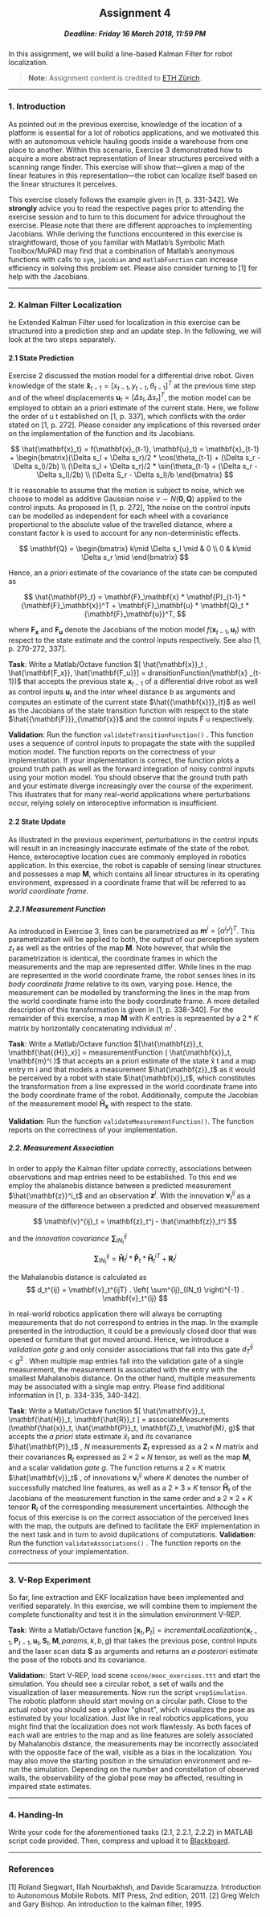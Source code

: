 ## <center>Assignment 4</center>

##### <center>Deadline: Friday 16 March 2018, 11:59 PM</center>

In this assignment, we will build a line-based Kalman Filter for robot localization.


> **Note:** Assignment content is credited to [ETH Zürich](http://www.asl.ethz.ch/education/lectures/autonomous_mobile_robots/spring-2017.html).

---
### 1. Introduction

As pointed out in the previous exercise, knowledge of the location of a platform is essential for a lot of robotics applications, and we motivated this with an autonomous vehicle hauling goods inside a warehouse from one place to another. Within this scenario, Exercise 3 demonstrated how to acquire a more abstract representation of linear structures perceived with a scanning range finder. This exercise will show that—given a map of the linear features in this representation—the robot can localize itself based on the linear structures it perceives.

This exercise closely follows the example given in [1, p. 331-342]. We **strongly** advice you to read the respective pages prior to attending the exercise session and to turn to this document for advice throughout the exercise. Please note that there are different approaches to implementing Jacobians. While deriving the functions encountered in this exercise is straightfoward, those of you familiar with Matlab’s Symbolic Math Toolbox/MuPAD may find that a combination of Matlab’s anonymous functions with calls to `sym`, `jacobian` and `matlabFunction` can increase efficiency in solving this problem set. Please also consider turning to [1] for help with the Jacobians.

---
### 2. Kalman Filter Localization

he Extended Kalman Filter used for localization in this exercise can be structured into a
prediction step and an update step. In the following, we will look at the two steps separately.

#### 2.1 State Prediction

Exercise 2 discussed the motion model for a differential drive robot. Given knowledge of the state $\mathbf{\hat{x}}_{t-1}=[x_{t-1}, y_{t-1},\theta_{t-1}]^T$  at the previous time step and of the wheel displacements $\mathbf{u}_t = [\Delta s_l, \Delta s_r]^T$, the motion model can be employed to obtain an a priori estimate of the current state. Here, we follow the order of u t established on [1, p. 337], which conflicts with the order stated on [1, p. 272]. Please consider any implications of this reversed order on the implementation of the function and its Jacobians.

$$
\hat{\mathbf{x}_t} = f(\mathbf{x}_{t-1}, \mathbf{u}_t) = \mathbf{x}_{t-1}  + \begin{bmatrix}(\Delta s_l + \Delta s_r)/2 * \cos(\theta_{t-1} + (\Delta s_r - \Delta s_l)/2b) \\ (\Delta s_l + \Delta s_r)/2 * \sin(\theta_{t-1} + (\Delta s_r - \Delta s_l)/2b)  \\ (\Delta S_r - \Delta s_l)/b \end{bmatrix}
$$

It is reasonable to assume that the motion is subject to noise, which we choose to model as additive Gaussian noise $ν ∼ N(\mathbf{0},\mathbf{Q})$ applied to the control inputs. As proposed in [1, p. 272], 1the noise on the control inputs can be modelled as independent for each wheel with a covariance proportional to the absolute value of the travelled distance, where a constant factor k is used to account for any non-deterministic effects.

$$
\mathbf{Q}  = \begin{bmatrix} k\mid \Delta s_l \mid & 0 \\ 0 & k\mid \Delta s_r \mid \end{bmatrix}
$$

Hence, an a priori estimate of the covariance of the state can be computed as

$$
\hat{\mathbf{P}_t} = \mathbf{F}_\mathbf{x} * \mathbf{P}_{t-1} * {\mathbf{F}_\mathbf{x}}^T + \mathbf{F}_\mathbf{u} * \mathbf{Q}_t * {\mathbf{F}_\mathbf{u}}^T,
$$

where $\mathbf{F_x}$ and $\mathbf{F_u}$ denote the Jacobians of the motion model $f({\mathbf{x}}_{t-1}, {\mathbf{u}}_t)$ with respect to the state estimate and the control inputs respectively. See also [1, p. 270-272, 337].

**Task**: Write a Matlab/Octave function $[ \hat{\mathbf{x}}_t , \hat{\mathbf{F_x}}, \hat{\mathbf{F_u}}] = dransitionFunction(\mathbf{x}
_{t-1})$ that accepts the previous state $\mathbf{x}_{t-1}$ of a differential drive robot as well as control inputs $\mathbf{u}_t$ and the inter wheel distance $b$ as arguments and computes an estimate of the current state $\hat{{\mathbf{x}}}_{t}$ as well as the Jacobians of the state transition function with respect to the state $\hat{{\mathbf{F}}}_{\mathbf{x}}$ and the control inputs F̂ u respectively.

**Validation**: Run the function `validateTransitionFunction()` . This function uses a sequence of control inputs to propagate the state with the supplied motion model. The function reports on the correctness of your implementation. If your implementation is correct, the function plots a ground truth path as well as the forward integration of noisy control inputs using your motion model. You should observe that the ground truth path and your estimate diverge increasingly over the course of the experiment. This illustrates that for many real-world applications where perturbations occur, relying solely on interoceptive information is insufficient.


#### 2.2 State Update

As illustrated in the previous experiment, perturbations in the control inputs will result in an increasingly inaccurate estimate of the state of the robot. Hence, exteroceptive location cues are commonly employed in robotics application. In this exercise, the robot is capable of sensing linear structures and possesses a map $\mathbf{M}$, which contains all linear structures in its operating environment, expressed in a coordinate frame that will be referred to as *world coordinate frame*.

##### 2.2.1 Measurement Function
As introduced in Exercise 3, lines can be parametrized as $\mathbf{m}^i = [\alpha^i r^i]^T$. This parametrization will be applied to both, the output of our perception system $z_t$ as well as the entries of the map $\mathbf{M}$. Note however, that while the parametrization is identical, the coordinate frames in which the measurements and the map are represented differ. While lines in the map are represented in the world coordinate frame, the robot senses lines in its *body coordinate frame* relative to its own, varying pose. Hence, the measurement can be modelled by transforming the lines in the map from the world coordinate frame into the body coordinate frame. A more detailed description of this transformation is given in [1, p. 338-340]. For the remainder of this exercise, a map $\mathbf{M}$ with $K$ entries is represented by a $2*K$ matrix by horizontally concatenating individual $m^i$ .

**Task**: Write a Matlab/Octave function $[\hat{\mathbf{z}}_t, \mathbf{\hat{{H}}_x}] = measurementFunction ( \hat{\mathbf{x}}_t, \mathbf{m}^i )$ that accepts an a priori estimate of the state x̂ t and a map entry m i and that models a measurement $\hat{\mathbf{z}}_t$ as it would be perceived by a robot with state $\hat{\mathbf{x}}_t$, which constitutes the transformation from a line expressed in the world coordinate frame into the body coordinate frame of the robot. Additionally, compute the Jacobian of the measurement model $\mathbf{\hat{{H}}_x}$ with respect to the state.

**Validation**: Run the function `validateMeasurementFunction()`. The function reports on the correctness of your implementation.

##### 2.2. Measurement Association

In order to apply the Kalman filter update correctly, associations between observations and map entries need to be established. To this end we employ the ahalanobis distance between a predicted measurement $\hat{\mathbf{z}}^i_t$ and an observation $\mathbf{z}^j$. With the innovation $\mathbf{v}^{ij}_t$ as a measure of the difference between a predicted and observed measurement

$$
\mathbf{v}^{ij}_t = \mathbf{z}_t^j - \hat{\mathbf{z}}_t^i
$$

and the *innovation covariance* $\mathbf{\sum}^{ij}_{IN_t}$

$$
\mathbf{\sum}^{ij}_{IN_t} = \mathbf{\hat{H}}_t^j  * \mathbf{\hat{P}}_t  * \mathbf{\hat{H}}_t^{iT} + \mathbf{R}_t^j
$$

the Mahalanobis distance is calculated as
$$
d_t^{ij} = \mathbf{v}_t^{ijT} . \left( \sum^{ij}_{IN_t} \right)^{-1} . \mathbf{v}_t^{ij}
$$

In real-world robotics application there will always be corrupting measurements that do not correspond to entries in the map. In the example presented in the introduction, it could be a previously closed door that was opened or furniture that got moved around. Hence, we introduce a *validation gate* $g$ and only consider associations that fall into this gate $d_T^{ij} < g^2$ . When multiple map entries fall into the validation gate of a single measurement, the measurement is associated with the entry with the smallest Mahalanobis distance. On the other hand, multiple measurements may be associated with a single map entry. Please find additional information in
[1, p. 334-335, 340-342].

**Task**: Write a Matlab/Octave function $[ \hat{\mathbf{v}}_t, \mathbf{\hat{H}}_t, \mathbf{\hat{R}}_t ] = associateMeasurements (\mathbf{\hat{x}}_t, \hat{\mathbf{P}}_t, \mathbf{Z}_t, \mathbf{M}, g)$ that accepts the *a priori* state estimate $\hat{x}_t$ and its covariance $\hat{\mathbf{P}}_t$ , $N$ measurements $\mathbf{Z}_t$ expressed as a $2\times N$ matrix and their covariances $\mathbf{R}_t$ expressed as $2 \times 2 \times N$ tensor, as well as the map $\mathbf{M}$, and a scalar validation *gate g*. The function returns a $2 \times K$ matrix $\hat{\mathbf{v}}_t$ , of innovations $\mathbf{v}_t^{ij}$ where $K$ denotes the number of successfully matched line features, as well as a $2 × 3 × K$ tensor $\mathbf{\hat{H}}_t$ of the Jacobians of the measurement function in the same order and a $2 × 2 × K$ tensor $\mathbf{R}_t$ of the corresponding measurement uncertainties. Although the focus of this exercise is on the correct association of the perceived lines with the map, the outputs are defined to facilitate the EKF implementation in the next task and in turn to avoid duplications of computations.
**Validation**: Run the function `validateAssociations()` . The function reports on the correctness of your implementation.

---
### 3. V-Rep Experiment

So far, line extraction and EKF localization have been implemented and verified separately. In this exercise, we will combine them to implement the complete functionality and test it in the simulation environment V-REP.

**Task**: Write a Matlab/Octave function $[ \mathbf{x}_t , \mathbf{P}_t ] = incrementalLocalization(\mathbf{x}_{t-1}, \mathbf{P}_{t-1}, \mathbf{u}_t, \mathbf{S}_t, \mathbf{M}, params, k, b, g)$ that takes the previous pose, control inputs and the laser scan data $\mathbf{S}$ as arguments and returns an *a posterori* estimate the pose of the robots and its covariance.

**Validation:**: Start V-REP, load scene `scene/mooc_exercises.ttt` and start the simulation. You should see a circular robot, a set of walls and the visualization of laser measurements. Now run the script `vrepSimulation`. The robotic platform should start moving on a circular path. Close to the actual robot you should see a yellow "ghost", which visualizes the pose as estimated by your localization. Just like in real robotics applications, you might find that the localization does not work flawlessly. As both faces of each wall are entries to the map and as line features are solely associated by Mahalanobis distance, the measurements may be incorrectly associated with the opposite face of the wall, visible as a bias in the localization. You may also move the starting position in the simulation environment and re-run the simulation. Depending on the number and constellation of observed walls, the observability of the global pose may be affected, resulting in impaired state estimates.

---
### 4. Handing-In

Write your code for the aforementioned tasks (2.1, 2.2.1, 2.2.2) in MATLAB script code provided. Then, compress and upload it to [Blackboard](blackboard.uva.nl/).

---
### References
[1] Roland Siegwart, Illah Nourbakhsh, and Davide Scaramuzza. Introduction to Autonomous Mobile Robots. MIT Press, 2nd edition, 2011.
[2] Greg Welch and Gary Bishop. An introduction to the kalman filter, 1995.


